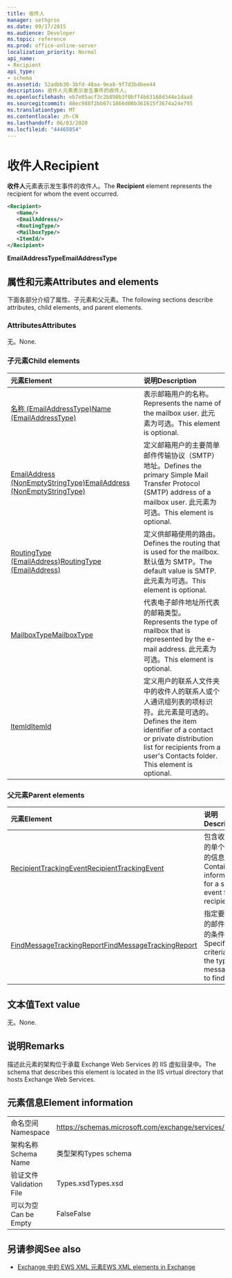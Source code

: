 ```yaml
---
title: 收件人
manager: sethgros
ms.date: 09/17/2015
ms.audience: Developer
ms.topic: reference
ms.prod: office-online-server
localization_priority: Normal
api_name:
- Recipient
api_type:
- schema
ms.assetid: 52adbb30-3bfd-48aa-9ea8-9f7d3b4bee44
description: 收件人元素表示发生事件的收件人。
ms.openlocfilehash: eb7e85acf3c2b898b3f0bff4b63168d344e1daa8
ms.sourcegitcommit: 88ec988f2bb67c1866d06b361615f3674a24e795
ms.translationtype: MT
ms.contentlocale: zh-CN
ms.lasthandoff: 06/03/2020
ms.locfileid: "44465854"
---
```

# <a name="recipient"></a><span data-ttu-id="44707-103">收件人</span><span class="sxs-lookup"><span data-stu-id="44707-103">Recipient</span></span>

<span data-ttu-id="44707-104">**收件人**元素表示发生事件的收件人。</span><span class="sxs-lookup"><span data-stu-id="44707-104">The **Recipient** element represents the recipient for whom the event occurred.</span></span> 
  
```XML
<Recipient>
   <Name/>
   <EmailAddress/>
   <RoutingType/>
   <MailboxType/>
   <ItemId/>
</Recipient>
```

 <span data-ttu-id="44707-105">**EmailAddressType**</span><span class="sxs-lookup"><span data-stu-id="44707-105">**EmailAddressType**</span></span>
## <a name="attributes-and-elements"></a><span data-ttu-id="44707-106">属性和元素</span><span class="sxs-lookup"><span data-stu-id="44707-106">Attributes and elements</span></span>

<span data-ttu-id="44707-107">下面各部分介绍了属性、子元素和父元素。</span><span class="sxs-lookup"><span data-stu-id="44707-107">The following sections describe attributes, child elements, and parent elements.</span></span>
  
### <a name="attributes"></a><span data-ttu-id="44707-108">Attributes</span><span class="sxs-lookup"><span data-stu-id="44707-108">Attributes</span></span>

<span data-ttu-id="44707-109">无。</span><span class="sxs-lookup"><span data-stu-id="44707-109">None.</span></span>
  
### <a name="child-elements"></a><span data-ttu-id="44707-110">子元素</span><span class="sxs-lookup"><span data-stu-id="44707-110">Child elements</span></span>

|<span data-ttu-id="44707-111">**元素**</span><span class="sxs-lookup"><span data-stu-id="44707-111">**Element**</span></span>|<span data-ttu-id="44707-112">**说明**</span><span class="sxs-lookup"><span data-stu-id="44707-112">**Description**</span></span>|
|:-----|:-----|
|[<span data-ttu-id="44707-113">名称 (EmailAddressType)</span><span class="sxs-lookup"><span data-stu-id="44707-113">Name (EmailAddressType)</span></span>](name-emailaddresstype.md) <br/> |<span data-ttu-id="44707-114">表示邮箱用户的名称。</span><span class="sxs-lookup"><span data-stu-id="44707-114">Represents the name of the mailbox user.</span></span> <span data-ttu-id="44707-115">此元素为可选。</span><span class="sxs-lookup"><span data-stu-id="44707-115">This element is optional.</span></span>  <br/> |
|[<span data-ttu-id="44707-116">EmailAddress (NonEmptyStringType)</span><span class="sxs-lookup"><span data-stu-id="44707-116">EmailAddress (NonEmptyStringType)</span></span>](emailaddress-nonemptystringtype.md) <br/> |<span data-ttu-id="44707-117">定义邮箱用户的主要简单邮件传输协议（SMTP）地址。</span><span class="sxs-lookup"><span data-stu-id="44707-117">Defines the primary Simple Mail Transfer Protocol (SMTP) address of a mailbox user.</span></span> <span data-ttu-id="44707-118">此元素为可选。</span><span class="sxs-lookup"><span data-stu-id="44707-118">This element is optional.</span></span>  <br/> |
|[<span data-ttu-id="44707-119">RoutingType (EmailAddress)</span><span class="sxs-lookup"><span data-stu-id="44707-119">RoutingType (EmailAddress)</span></span>](routingtype-emailaddress.md) <br/> |<span data-ttu-id="44707-120">定义供邮箱使用的路由。</span><span class="sxs-lookup"><span data-stu-id="44707-120">Defines the routing that is used for the mailbox.</span></span> <span data-ttu-id="44707-121">默认值为 SMTP。</span><span class="sxs-lookup"><span data-stu-id="44707-121">The default value is SMTP.</span></span> <span data-ttu-id="44707-122">此元素为可选。</span><span class="sxs-lookup"><span data-stu-id="44707-122">This element is optional.</span></span>  <br/> |
|[<span data-ttu-id="44707-123">MailboxType</span><span class="sxs-lookup"><span data-stu-id="44707-123">MailboxType</span></span>](mailboxtype.md) <br/> |<span data-ttu-id="44707-124">代表电子邮件地址所代表的邮箱类型。</span><span class="sxs-lookup"><span data-stu-id="44707-124">Represents the type of mailbox that is represented by the e-mail address.</span></span> <span data-ttu-id="44707-125">此元素为可选。</span><span class="sxs-lookup"><span data-stu-id="44707-125">This element is optional.</span></span>  <br/> |
|[<span data-ttu-id="44707-126">ItemId</span><span class="sxs-lookup"><span data-stu-id="44707-126">ItemId</span></span>](itemid.md) <br/> |<span data-ttu-id="44707-p105">定义用户的联系人文件夹中的收件人的联系人或个人通讯组列表的项标识符。此元素是可选的。</span><span class="sxs-lookup"><span data-stu-id="44707-p105">Defines the item identifier of a contact or private distribution list for recipients from a user's Contacts folder. This element is optional.</span></span>  <br/> |
   
### <a name="parent-elements"></a><span data-ttu-id="44707-129">父元素</span><span class="sxs-lookup"><span data-stu-id="44707-129">Parent elements</span></span>

|<span data-ttu-id="44707-130">**元素**</span><span class="sxs-lookup"><span data-stu-id="44707-130">**Element**</span></span>|<span data-ttu-id="44707-131">**说明**</span><span class="sxs-lookup"><span data-stu-id="44707-131">**Description**</span></span>|
|:-----|:-----|
|[<span data-ttu-id="44707-132">RecipientTrackingEvent</span><span class="sxs-lookup"><span data-stu-id="44707-132">RecipientTrackingEvent</span></span>](recipienttrackingevent.md) <br/> |<span data-ttu-id="44707-133">包含收件人的单个事件的信息。</span><span class="sxs-lookup"><span data-stu-id="44707-133">Contains information for a single event for a recipient.</span></span>  <br/> |
|[<span data-ttu-id="44707-134">FindMessageTrackingReport</span><span class="sxs-lookup"><span data-stu-id="44707-134">FindMessageTrackingReport</span></span>](findmessagetrackingreport.md) <br/> |<span data-ttu-id="44707-135">指定要查找的邮件类型的条件。</span><span class="sxs-lookup"><span data-stu-id="44707-135">Specifies criteria for the types of messages to find.</span></span>  <br/> |
   
## <a name="text-value"></a><span data-ttu-id="44707-136">文本值</span><span class="sxs-lookup"><span data-stu-id="44707-136">Text value</span></span>

<span data-ttu-id="44707-137">无。</span><span class="sxs-lookup"><span data-stu-id="44707-137">None.</span></span>
  
## <a name="remarks"></a><span data-ttu-id="44707-138">说明</span><span class="sxs-lookup"><span data-stu-id="44707-138">Remarks</span></span>

<span data-ttu-id="44707-139">描述此元素的架构位于承载 Exchange Web Services 的 IIS 虚拟目录中。</span><span class="sxs-lookup"><span data-stu-id="44707-139">The schema that describes this element is located in the IIS virtual directory that hosts Exchange Web Services.</span></span>
  
## <a name="element-information"></a><span data-ttu-id="44707-140">元素信息</span><span class="sxs-lookup"><span data-stu-id="44707-140">Element information</span></span>

|||
|:-----|:-----|
|<span data-ttu-id="44707-141">命名空间</span><span class="sxs-lookup"><span data-stu-id="44707-141">Namespace</span></span>  <br/> |https://schemas.microsoft.com/exchange/services/2006/types  <br/> |
|<span data-ttu-id="44707-142">架构名称</span><span class="sxs-lookup"><span data-stu-id="44707-142">Schema Name</span></span>  <br/> |<span data-ttu-id="44707-143">类型架构</span><span class="sxs-lookup"><span data-stu-id="44707-143">Types schema</span></span>  <br/> |
|<span data-ttu-id="44707-144">验证文件</span><span class="sxs-lookup"><span data-stu-id="44707-144">Validation File</span></span>  <br/> |<span data-ttu-id="44707-145">Types.xsd</span><span class="sxs-lookup"><span data-stu-id="44707-145">Types.xsd</span></span>  <br/> |
|<span data-ttu-id="44707-146">可以为空</span><span class="sxs-lookup"><span data-stu-id="44707-146">Can be Empty</span></span>  <br/> |<span data-ttu-id="44707-147">False</span><span class="sxs-lookup"><span data-stu-id="44707-147">False</span></span>  <br/> |
   
## <a name="see-also"></a><span data-ttu-id="44707-148">另请参阅</span><span class="sxs-lookup"><span data-stu-id="44707-148">See also</span></span>



- [<span data-ttu-id="44707-149">Exchange 中的 EWS XML 元素</span><span class="sxs-lookup"><span data-stu-id="44707-149">EWS XML elements in Exchange</span></span>](ews-xml-elements-in-exchange.md)

